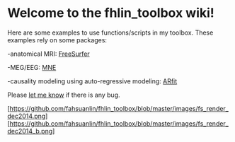 # Welcome to the fhlin_toolbox wiki!

Here are some examples to use functions/scripts in my toolbox. These examples rely on some packages:

-anatomical MRI: [FreeSurfer](http://surfer.nmr.mgh.harvard.edu) 

-MEG/EEG: [MNE](https://www.martinos.org/mne/stable/index.html)

-causality modeling using auto-regressive modeling: [ARfit](https://www.mathworks.com/matlabcentral/mlc-downloads/downloads/submissions/174/versions/1/previews/index.html)

Please [let me know](mailto:fhlin@sri.utoronto.ca) if there is any bug.

[https://github.com/fahsuanlin/fhlin_toolbox/blob/master/images/fs_render_dec2014.png]
[https://github.com/fahsuanlin/fhlin_toolbox/blob/master/images/fs_render_dec2014_b.png]
